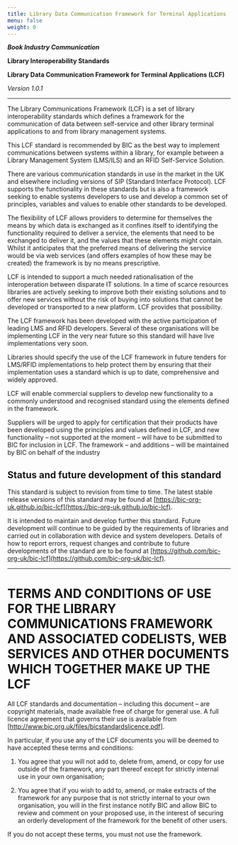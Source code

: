 ```yaml
---
title: Library Data Communication Framework for Terminal Applications
menu: false
weight: 0
---
```


***Book Industry Communication***

**Library Interoperability Standards**

**Library Data Communication Framework for Terminal Applications (LCF)**

*Version 1.0.1*

---

The Library Communications Framework (LCF) is a set of library interoperability standards which defines a framework for the communication of data between self-service and other library terminal applications  to and from library management systems.

This LCF standard is recommended by BIC as the best way to implement communications between systems within a library, for example between a Library Management System (LMS/ILS) and an RFID Self-Service Solution.

There are various communication standards in use in the market in the UK and elsewhere including versions of SIP (Standard Interface Protocol). LCF supports the functionality in these standards but is also a framework seeking to enable systems developers to use and develop a common set of principles, variables and values to enable other standards to be developed.

The flexibility of LCF allows providers to determine for themselves the means by which data is exchanged as it confines itself to identifying the functionality required to deliver a service, the elements that need to be exchanged to deliver it, and the values that these elements might contain. Whilst it anticipates that the preferred means of delivering the service would be via web services (and offers examples of how these may be created) the framework is by no means prescriptive.

LCF is intended to support a much needed rationalisation of the interoperation between disparate IT solutions. In a time of scarce resources libraries are actively seeking to improve both their existing solutions and to offer new services without the risk of buying into solutions that cannot be developed or transported to a new platform. LCF provides that possibility.

The LCF framework has been developed with the active participation of leading LMS and RFID developers. Several of these organisations will be implementing LCF in the very near future so this standard will have live implementations very soon.

Libraries should specify the use of the LCF framework in future tenders for LMS/RFID implementations to help protect them by ensuring that their implementation uses a standard which is up to date, comprehensive and widely approved.

LCF will enable commercial suppliers to develop new functionality to a commonly understood and recognised standard using the elements defined in the framework.

Suppliers will be urged to apply for certification that their products have been developed using the principles and values defined in LCF, and new functionality – not supported at the moment – will have to be submitted to BIC for inclusion in LCF. The framework – and additions – will be maintained by BIC on behalf of the industry

Status and future development of this standard
----------------------------------------------

This standard is subject to revision from time to time. The latest stable release versions of this standard may be found at [https://bic-org-uk.github.io/bic-lcf](https://bic-org-uk.github.io/bic-lcf).

It is intended to maintain and develop further this standard. Future development will continue to be guided by the requirements of libraries and carried out in collaboration with device and system developers. Details of how to report errors, request changes and contribute to future developments of the standard are to be found at [https://github.com/bic-org-uk/bic-lcf](https://github.com/bic-org-uk/bic-lcf).

---

# TERMS AND CONDITIONS OF USE FOR THE LIBRARY COMMUNICATIONS FRAMEWORK AND ASSOCIATED CODELISTS, WEB SERVICES AND OTHER DOCUMENTS WHICH TOGETHER MAKE UP THE LCF

All LCF standards and documentation – including this document – are copyright materials, made available free of charge for general use. A full licence agreement that governs their use is available from [http://www.bic.org.uk/files/bicstandardslicence.pdf].

In particular, if you use any of the LCF documents you will be deemed to have accepted these terms and conditions:

1. You agree that you will not add to, delete from, amend, or copy for use outside of the framework, any part thereof except for strictly internal use in your own organisation;

2. You agree that if you wish to add to, amend, or make extracts of the framework for any purpose that is not strictly internal to your own organisation, you will in the first instance notify BIC and allow BIC to review and comment on your proposed use, in the interest of securing an orderly development of the framework for the benefit of other users.

If you do not accept these terms, you must not use the framework.